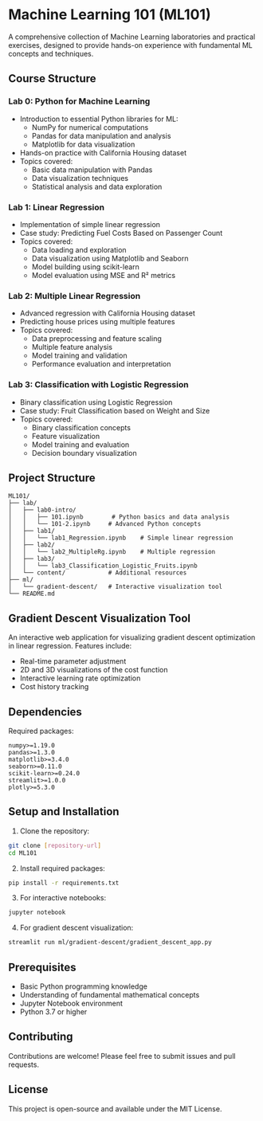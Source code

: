 # Machine Learning 101 (ML101)

A comprehensive collection of Machine Learning laboratories and practical exercises, designed to provide hands-on experience with fundamental ML concepts and techniques.

## Course Structure

### Lab 0: Python for Machine Learning
- Introduction to essential Python libraries for ML:
  - NumPy for numerical computations
  - Pandas for data manipulation and analysis
  - Matplotlib for data visualization
- Hands-on practice with California Housing dataset
- Topics covered:
  - Basic data manipulation with Pandas
  - Data visualization techniques
  - Statistical analysis and data exploration

### Lab 1: Linear Regression
- Implementation of simple linear regression
- Case study: Predicting Fuel Costs Based on Passenger Count
- Topics covered:
  - Data loading and exploration
  - Data visualization using Matplotlib and Seaborn
  - Model building using scikit-learn
  - Model evaluation using MSE and R² metrics

### Lab 2: Multiple Linear Regression
- Advanced regression with California Housing dataset
- Predicting house prices using multiple features
- Topics covered:
  - Data preprocessing and feature scaling
  - Multiple feature analysis
  - Model training and validation
  - Performance evaluation and interpretation

### Lab 3: Classification with Logistic Regression
- Binary classification using Logistic Regression
- Case study: Fruit Classification based on Weight and Size
- Topics covered:
  - Binary classification concepts
  - Feature visualization
  - Model training and evaluation
  - Decision boundary visualization

## Project Structure
```
ML101/
├── lab/
│   ├── lab0-intro/
│   │   ├── 101.ipynb        # Python basics and data analysis
│   │   └── 101-2.ipynb     # Advanced Python concepts
│   ├── lab1/
│   │   └── lab1_Regression.ipynb    # Simple linear regression
│   ├── lab2/
│   │   └── lab2_MultipleRg.ipynb    # Multiple regression
│   ├── lab3/
│   │   └── lab3_Classification_Logistic_Fruits.ipynb
│   └── content/            # Additional resources
├── ml/
│   └── gradient-descent/   # Interactive visualization tool
└── README.md
```

## Gradient Descent Visualization Tool
An interactive web application for visualizing gradient descent optimization in linear regression. Features include:
- Real-time parameter adjustment
- 2D and 3D visualizations of the cost function
- Interactive learning rate optimization
- Cost history tracking

## Dependencies
Required packages:
```
numpy>=1.19.0
pandas>=1.3.0
matplotlib>=3.4.0
seaborn>=0.11.0
scikit-learn>=0.24.0
streamlit>=1.0.0
plotly>=5.3.0
```

## Setup and Installation

1. Clone the repository:
```bash
git clone [repository-url]
cd ML101
```

2. Install required packages:
```bash
pip install -r requirements.txt
```

3. For interactive notebooks:
```bash
jupyter notebook
```

4. For gradient descent visualization:
```bash
streamlit run ml/gradient-descent/gradient_descent_app.py
```

## Prerequisites
- Basic Python programming knowledge
- Understanding of fundamental mathematical concepts
- Jupyter Notebook environment
- Python 3.7 or higher

## Contributing
Contributions are welcome! Please feel free to submit issues and pull requests.

## License
This project is open-source and available under the MIT License.
